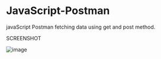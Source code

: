 # JavaScript-Postman
javaScript Postman fetching data using get and post method.

SCREENSHOT

![image](https://user-images.githubusercontent.com/62507205/102013703-a5600980-3d73-11eb-8c64-3d04b7f11b29.png)
